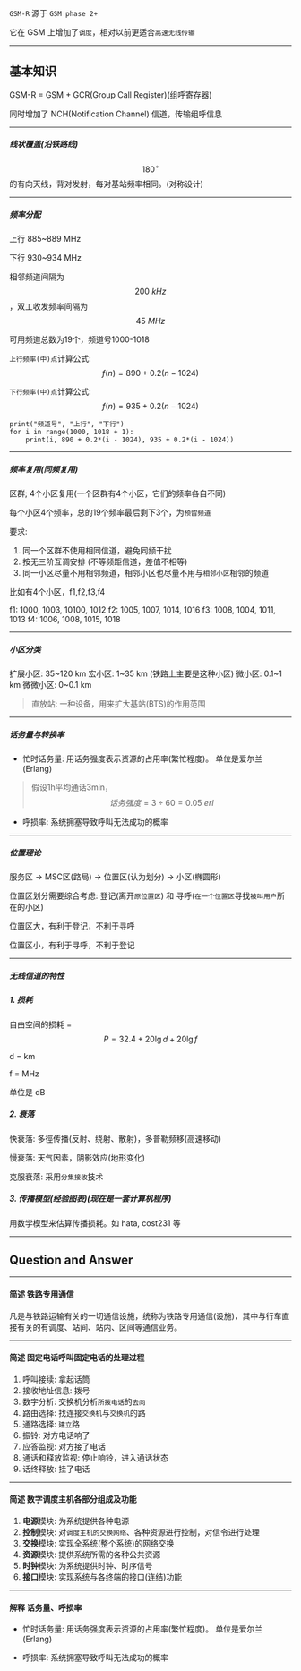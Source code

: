 `GSM-R` 源于 `GSM phase 2+`

它在 GSM 上增加了`调度`，相对以前更适合`高速无线传输`

___

## 基本知识

GSM-R = GSM + GCR(Group Call Register)(组呼寄存器)

同时增加了 NCH(Notification Channel) 信道，传输组呼信息

___

##### 线状覆盖(沿铁路线)

$$180^{\circ}$$ 的有向天线，背对发射，每对基站频率相同。(对称设计)

___

##### 频率分配

上行 885~889 MHz

下行 930~934 MHz

相邻频道间隔为$$200\ kHz$$，双工收发频率间隔为$$45\ MHz$$

可用频道总数为19个，频道号1000-1018

`上行频率(中)点`计算公式: $$f(n) = 890 + 0.2(n - 1024)$$

`下行频率(中)点`计算公式: $$f(n) = 935 + 0.2(n - 1024)$$

```
print("频道号", "上行", "下行")
for i in range(1000, 1018 + 1):
    print(i, 890 + 0.2*(i - 1024), 935 + 0.2*(i - 1024))
```

___

##### 频率复用(同频复用)

区群; 4个小区复用(一个区群有4个小区，它们的频率各自不同)

每个小区4个频率，总的19个频率最后剩下3个，为`预留频道`

要求: 

1. 同一个区群不使用相同信道，避免同频干扰
2. 按无三阶互调安排 (不等频距信道，差值不相等)
3. 同一小区尽量不用相邻频道，相邻小区也尽量不用与`相邻小区`相邻的频道

比如有4个小区，f1,f2,f3,f4

f1: 1000, 1003, 10100, 1012
f2: 1005, 1007, 1014, 1016
f3: 1008, 1004, 1011, 1013
f4: 1006, 1008, 1015, 1018

___

##### 小区分类

扩展小区: 35~120 km
宏小区: 1~35 km (铁路上主要是这种小区)
微小区: 0.1~1 km
微微小区: 0~0.1 km

> 直放站: 一种设备，用来扩大基站(BTS)的作用范围

___

##### 话务量与转换率

* 忙时话务量: 用话务强度表示资源的占用率(繁忙程度)。 单位是爱尔兰(Erlang)

> 假设1h平均通话3min，$$话务强度 = 3 \div 60 = 0.05\ erl$$

* 呼损率: 系统拥塞导致呼叫无法成功的概率

___

##### 位置理论

服务区 -> MSC区(路局) -> 位置区(认为划分) -> 小区(椭圆形)

位置区划分需要综合考虑: 登记(离开`原位置区`) 和 寻呼(`在一个位置区`寻找`被叫用户`所在的小区)

位置区大，有利于登记，不利于寻呼

位置区小，有利于寻呼，不利于登记

____

##### 无线信道的特性

##### 1. 损耗
自由空间的损耗 = $$P = 32.4 + 20\lg{d} + 20\lg{f}$$ 

d = km

f = MHz

单位是 dB

##### 2. 衰落
快衰落: 多徑传播(反射、绕射、散射)，多普勒频移(高速移动)

慢衰落: 天气因素，阴影效应(地形变化)

克服衰落: 采用`分集接收`技术

##### 3. 传播模型(经验图表)(现在是一套计算机程序)

用数学模型来估算传播损耗。如 hata, cost231 等

___

## Question and Answer

___

#### 简述 铁路专用通信

凡是与铁路运输有关的一切通信设施，统称为铁路专用通信(设施)，其中与行车直接有关的有调度、站间、站内、区间等通信业务。

___

#### 简述 固定电话呼叫固定电话的处理过程

1. 呼叫接续: 拿起话筒
2. 接收地址信息: 拨号
3. 数字分析: 交换机分析`所拨电话`的`去向`
4. 路由选择: 找连接`交换机`与`交换机`的路
5. 通路选择: `建立`路
6. 振铃: 对方电话响了
7. 应答监视: 对方接了电话
8. 通话和释放监视: 停止响铃，进入通话状态
9. 话终释放: 挂了电话
___

#### 简述 数字调度主机各部分组成及功能

1. **电源**模块: 为系统提供各种电源
2. **控制**模块: 对`调度主机的交换网络`、各种资源进行控制，对信令进行处理
3. **交换**模块: 实现全系统(整个系统)的网络交换
4. **资源**模块: 提供系统所需的各种公共资源
5. **时钟**模块: 为系统提供时钟、时序信号
6. **接口**模块: 实现系统与各终端的接口(连结)功能

___

#### 解释 话务量、呼损率

* 忙时话务量: 用话务强度表示资源的占用率(繁忙程度)。 单位是爱尔兰(Erlang)

* 呼损率: 系统拥塞导致呼叫无法成功的概率
